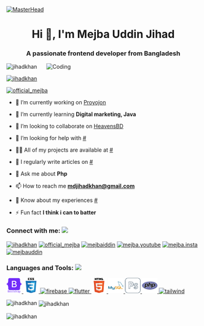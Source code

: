 [![MasterHead](https://blogger.googleusercontent.com/img/b/R29vZ2xl/AVvXsEhOqAEIi0cRu1O7eSNkIZwLSTau39s-i5iMySrijzsrehpUHIZqKJrprGG32jCSvyasxyH8_iCOU2wHKO9rqVOZKGXX8I7gHrYlqam-Rj_IoBjmLgMbWmQRLV6okZ_qni-Zn03RpXvYCqrxX0w5uOC3PythhGm-foAbqvzwkl1Ux5nUjOqWLq7EV5OYnhQ/s1584/Blue,%20Green,%20and%20White%20Modern%20Tech%20Web%20Developer%20LinkedIn%20Banner_20240416_024158_0000.png)](#)
<h1 align="center">Hi 👋, I'm Mejba Uddin Jihad</h1>
<h3 align="center">A passionate frontend developer from Bangladesh</h3>
<img align="right" alt="Coding" width="400"
src="https://blogger.googleusercontent.com/img/b/R29vZ2xl/AVvXsEg2z9vSoEh8f1BfEAn5ziFmIDGrlpoUPrFDCXK2-NIQ3KHc0NDsbyJNvMnVv6cpoN4_w27IEzrmg5Wgpi4s3MF66HhXFCW5cBnlr7x80VmS0If7L_k_Wr7G6B0cYz8Ln1hxUUsQSWe3fAUc-cPgPxpU6EZhaBKcWKFV5kCEnL0c5_yAPYDWhPNsnQKn2zo/s1200/1_V-Jp13LvtVc2IiY2fp4qYw.jpg"> 

<p align="left"> <img src="https://komarev.com/ghpvc/?username=jihadkhan&label=Profile%20views&color=0e75b6&style=flat" alt="jihadkhan" /> </p>

<p align="left"> <a href="https://github.com/ryo-ma/github-profile-trophy"><img src="https://github-profile-trophy.vercel.app/?username=jihadkhan" alt="jihadkhan" /></a> </p>

<p align="left"> <a href="https://twitter.com/official_mejba" target="blank"><img src="https://img.shields.io/twitter/follow/official_mejba?logo=twitter&style=for-the-badge" alt="official_mejba" /></a> </p>

- 🔭 I’m currently working on [Proyojon](#)

- 🌱 I’m currently learning **Digital marketing, Java**

- 👯 I’m looking to collaborate on [HeavensBD](heavensbd.cok)

- 🤝 I’m looking for help with [#](#)

- 👨‍💻 All of my projects are available at [#](#)

- 📝 I regularly write articles on [#](#)

- 💬 Ask me about **Php**

- 📫 How to reach me **mdjihadkhan@gmail.com**

- 📄 Know about my experiences [#](#)

- ⚡ Fun fact **I think i can to batter**

<h3 align="left">Connect with me: <img src="https://camo.githubusercontent.com/94b33bd991f6c3135af747bdf27361be43e797c0fce678b62ed5aef57e9d8bd7/68747470733a2f2f6d65646961322e67697068792e636f6d2f6d656469612f51737347456d706b79454f684243623765312f67697068792e6769663f6369643d656366303565343761306e336769316266716e74716d6f62386739616964316f796a327772336473336d67373030626c267269643d67697068792e676966" width="30" style="max-width: 100%;"></h3>
<p align="left">
<a href="https://codepen.io/jihadkhan" target="blank"><img align="center" src="https://raw.githubusercontent.com/rahuldkjain/github-profile-readme-generator/master/src/images/icons/Social/codepen.svg" alt="jihadkhan" height="30" width="40" /></a>
<a href="https://twitter.com/official_mejba" target="blank"><img align="center" src="https://raw.githubusercontent.com/rahuldkjain/github-profile-readme-generator/master/src/images/icons/Social/twitter.svg" alt="official_mejba" height="30" width="40" /></a>
<a href="https://linkedin.com/in/mejbaiddin" target="blank"><img align="center" src="https://raw.githubusercontent.com/rahuldkjain/github-profile-readme-generator/master/src/images/icons/Social/linked-in-alt.svg" alt="mejbaiddin" height="30" width="40" /></a>
<a href="https://fb.com/mejba.youtube" target="blank"><img align="center" src="https://raw.githubusercontent.com/rahuldkjain/github-profile-readme-generator/master/src/images/icons/Social/facebook.svg" alt="mejba.youtube" height="30" width="40" /></a>
<a href="https://instagram.com/mejba.insta" target="blank"><img align="center" src="https://raw.githubusercontent.com/rahuldkjain/github-profile-readme-generator/master/src/images/icons/Social/instagram.svg" alt="mejba.insta" height="30" width="40" /></a>
<a href="https://www.behance.net/mejbauddin" target="blank"><img align="center" src="https://raw.githubusercontent.com/rahuldkjain/github-profile-readme-generator/master/src/images/icons/Social/behance.svg" alt="mejbauddin" height="30" width="40" /></a>
</p>

<h3 align="left">Languages and Tools: <img src="https://camo.githubusercontent.com/94b33bd991f6c3135af747bdf27361be43e797c0fce678b62ed5aef57e9d8bd7/68747470733a2f2f6d65646961322e67697068792e636f6d2f6d656469612f51737347456d706b79454f684243623765312f67697068792e6769663f6369643d656366303565343761306e336769316266716e74716d6f62386739616964316f796a327772336473336d67373030626c267269643d67697068792e676966" width="30" style="max-width: 100%;"></h3>
<p align="left"> <a href="https://getbootstrap.com" target="_blank" rel="noreferrer"> <img src="https://raw.githubusercontent.com/devicons/devicon/master/icons/bootstrap/bootstrap-plain-wordmark.svg" alt="bootstrap" width="40" height="40"/> </a> <a href="https://www.w3schools.com/css/" target="_blank" rel="noreferrer"> <img src="https://raw.githubusercontent.com/devicons/devicon/master/icons/css3/css3-original-wordmark.svg" alt="css3" width="40" height="40"/> </a> <a href="https://firebase.google.com/" target="_blank" rel="noreferrer"> <img src="https://www.vectorlogo.zone/logos/firebase/firebase-icon.svg" alt="firebase" width="40" height="40"/> </a> <a href="https://flutter.dev" target="_blank" rel="noreferrer"> <img src="https://www.vectorlogo.zone/logos/flutterio/flutterio-icon.svg" alt="flutter" width="40" height="40"/> </a> <a href="https://www.w3.org/html/" target="_blank" rel="noreferrer"> <img src="https://raw.githubusercontent.com/devicons/devicon/master/icons/html5/html5-original-wordmark.svg" alt="html5" width="40" height="40"/> </a> <a href="https://www.mysql.com/" target="_blank" rel="noreferrer"> <img src="https://raw.githubusercontent.com/devicons/devicon/master/icons/mysql/mysql-original-wordmark.svg" alt="mysql" width="40" height="40"/> </a> <a href="https://www.photoshop.com/en" target="_blank" rel="noreferrer"> <img src="https://raw.githubusercontent.com/devicons/devicon/master/icons/photoshop/photoshop-line.svg" alt="photoshop" width="40" height="40"/> </a> <a href="https://www.php.net" target="_blank" rel="noreferrer"> <img src="https://raw.githubusercontent.com/devicons/devicon/master/icons/php/php-original.svg" alt="php" width="40" height="40"/> </a> <a href="https://tailwindcss.com/" target="_blank" rel="noreferrer"> <img src="https://www.vectorlogo.zone/logos/tailwindcss/tailwindcss-icon.svg" alt="tailwind" width="40" height="40"/> </a> </p>

<p><img align="left" src="https://github-readme-stats.vercel.app/api/top-langs?username=jihadkhan&show_icons=true&locale=en&layout=compact" alt="jihadkhan" /></p>

<p>&nbsp;<img align="center" src="https://github-readme-stats.vercel.app/api?username=jihadkhan&show_icons=true&locale=en" alt="jihadkhan" /></p>

<p><img align="center" src="https://github-readme-streak-stats.herokuapp.com/?user=jihadkhan&" alt="jihadkhan" /></p>
